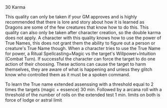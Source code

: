 
30 Karma

This quality can only be taken if your GM approves and is highly recommended that there is lore and story about how it is learned as Dragons are some of the few creatures that know how to do this. This quality can also only be taken after character creation, so the double karma does not apply. A character with this quality knows how to use the power of True Names, this does not grant them the ability to figure out a person or creature's True Name though. When a character tries to use the True Name for power, a Ritual Spellcasting+Magic vs the target's Willpower+Intuition (Combat Turn). If successful the character can force the target to do one action of their choosing. These actions can cause the target to harm themselves, they are aware of what is happening and unless they glitch know who controlled them as it must be a spoken command.


To learn the True name
extended assenssing with a threshold equal to 2 times the targets (magic + essence) 30 min. Followed by a arcana roll with a threshold of the number of rolls on the extended test 1 min. limits on both is force of lodge or astral limit